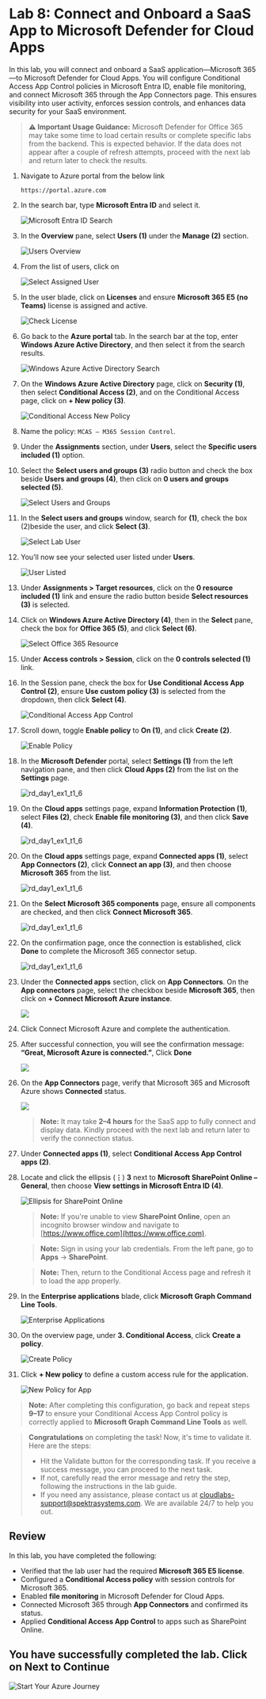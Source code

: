 # Lab 8: Connect and Onboard a SaaS App to Microsoft Defender for Cloud Apps

In this lab, you will connect and onboard a SaaS application—Microsoft 365—to Microsoft Defender for Cloud Apps. You will configure Conditional Access App Control policies in Microsoft Entra ID, enable file monitoring, and connect Microsoft 365 through the App Connectors page. This ensures visibility into user activity, enforces session controls, and enhances data security for your SaaS environment.

> **⚠ Important Usage Guidance:** Microsoft Defender for Office 365 may take some time to load certain results or complete specific labs from the backend. This is expected behavior. If the data does not appear after a couple of refresh attempts, proceed with the next lab and return later to check the results.

1. Navigate to Azure portal from the below link 

    ```
    https://portal.azure.com
    ```

1. In the search bar, type **Microsoft Entra ID** and select it.

   ![Microsoft Entra ID Search](./media/g-1-1.png)

1. In the **Overview** pane, select **Users (1)** under the **Manage (2)** section.
  
   ![Users Overview](./media/g-1-2.png)

1. From the list of users, click on **<inject key="AzureAdUserEmail"></inject>**
  
   ![Select Assigned User](./media/g-1-3.png)

1. In the user blade, click on **Licenses** and ensure **Microsoft 365 E5 (no Teams)** license is assigned and active.
  
   ![Check License](./media/g-1-4.png)
  
1. Go back to the **Azure portal** tab. In the search bar at the top, enter **Windows Azure Active Directory**, and then select it from the search results.
  
    ![Windows Azure Active Directory Search](./media/g-4-1.png)

1. On the **Windows Azure Active Directory** page, click on **Security (1)**, then select **Conditional Access (2)**, and on the Conditional Access page, click on **+ New policy (3)**.
  
    ![Conditional Access New Policy](./media/corg-1-14.png)

1. Name the policy: `MCAS – M365 Session Control`.

1. Under the **Assignments** section, under **Users**, select the **Specific users included (1)** option.

1. Select the **Select users and groups (3)** radio button and check the box beside **Users and groups (4)**, then click on **0 users and groups selected (5)**.
  
    ![Select Users and Groups](./media/corg-1-15.png)

1. In the **Select users and groups** window, search for **<inject key="AzureAdUserEmail"></inject> (1)**, check the box (2)beside the user, and click **Select (3)**.
  
    ![Select Lab User](./media/corg-1-16.png)

1. You’ll now see your selected user listed under **Users**.
  
    ![User Listed](./media/corg-1-17.png)

1. Under **Assignments > Target resources**, click on the **0 resource included (1)** link and ensure the radio button beside **Select resources (3)** is selected.

1. Click on **Windows Azure Active Directory (4)**, then in the **Select** pane, check the box for **Office 365 (5)**, and click **Select (6)**.
  
    ![Select Office 365 Resource](./media/corg-1-18.png)

1. Under **Access controls > Session**, click on the **0 controls selected (1)** link.

1. In the Session pane, check the box for **Use Conditional Access App Control (2)**, ensure **Use custom policy (3)** is selected from the dropdown, then click **Select (4)**.
  
    ![Conditional Access App Control](./media/corg-1-19.png)

1. Scroll down, toggle **Enable policy** to **On (1)**, and click **Create (2)**.
  
    ![Enable Policy](./media/corg-1-20.png)

1. In the **Microsoft Defender** portal, select **Settings (1)** from the left navigation pane, and then click **Cloud Apps (2)** from the list on the **Settings** page.  

   ![rd_day1_ex1_t1_6](./media/g-1-7.png)

1. On the **Cloud apps** settings page, expand **Information Protection (1)**, select **Files (2)**, check **Enable file monitoring (3)**, and then click **Save (4)**.

   ![rd_day1_ex1_t1_6](./media/g-1-8.png)

1. On the **Cloud apps** settings page, expand **Connected apps (1)**, select **App Connectors (2)**, click **Connect an app (3)**, and then choose **Microsoft 365** from the list.  

   ![rd_day1_ex1_t1_6](./media/g-1-9.png)

1. On the **Select Microsoft 365 components** page, ensure all components are checked, and then click **Connect Microsoft 365**.  

   ![rd_day1_ex1_t1_6](./media/g-1-10.png)

1. On the confirmation page, once the connection is established, click **Done** to complete the Microsoft 365 connector setup. 

   ![rd_day1_ex1_t1_6](./media/g-1-11.png)

1. Under the **Connected apps** section, click on **App Connectors**. On the **App connectors** page, select the checkbox beside **Microsoft 365**, then click on **+ Connect Microsoft Azure instance**.
  
    ![](./media/corg-1-23.png)

1. Click Connect Microsoft Azure and complete the authentication.

1. After successful connection, you will see the confirmation message: **“Great, Microsoft Azure is connected.”**, Click **Done**
 
    ![](./media/g-1-11.png)

1. On the **App Connectors** page, verify that Microsoft 365 and Microsoft Azure shows **Connected** status.
  
    ![](./media/g-1-12.png)

   > **Note:** It may take **2–4 hours** for the SaaS app to fully connect and display data. Kindly proceed with the next lab and return later to verify the connection status.

1. Under **Connected apps (1)**, select **Conditional Access App Control apps (2)**.

1. Locate and click the ellipsis (**⋮**) **3** next to **Microsoft SharePoint Online – General**, then choose **View settings in Microsoft Entra ID (4)**.

   ![Ellipsis for SharePoint Online](./media/22-g-2.png)

   > **Note:** If you're unable to view **SharePoint Online**, open an incognito browser window and navigate to [https://www.office.com](https://www.office.com).
   
   > **Note:** Sign in using your lab credentials. From the left pane, go to **Apps** → **SharePoint**.
   
   > **Note:** Then, return to the Conditional Access page and refresh it to load the app properly.

1. In the **Enterprise applications** blade, click **Microsoft Graph Command Line Tools**.

   ![Enterprise Applications](./media/22-g-3.png)

1. On the overview page, under **3. Conditional Access**, click **Create a policy**.

   ![Create Policy](./media/22-g-4.png)

1. Click **+ New policy** to define a custom access rule for the application.

   ![New Policy for App](./media/22-g-5.png)

> **Note:** After completing this configuration, go back and repeat steps **9–17** to ensure your Conditional Access App Control policy is correctly applied to **Microsoft Graph Command Line Tools** as well.

> **Congratulations** on completing the task! Now, it's time to validate it. Here are the steps:
> - Hit the Validate button for the corresponding task. If you receive a success message, you can proceed to the next task. 
> - If not, carefully read the error message and retry the step, following the instructions in the lab guide.
> - If you need any assistance, please contact us at cloudlabs-support@spektrasystems.com. We are available 24/7 to help you out.
<validation step="9f057433-ff07-464c-8cdf-ff250fa5f83c" />

## Review

In this lab, you have completed the following:

- Verified that the lab user had the required **Microsoft 365 E5 license**.  
- Configured a **Conditional Access policy** with session controls for Microsoft 365.  
- Enabled **file monitoring** in Microsoft Defender for Cloud Apps.  
- Connected Microsoft 365 through **App Connectors** and confirmed its status.  
- Applied **Conditional Access App Control** to apps such as SharePoint Online.  

## You have successfully completed the lab. Click on Next to Continue

  ![Start Your Azure Journey](./media/rd_gs_1_9.png)
